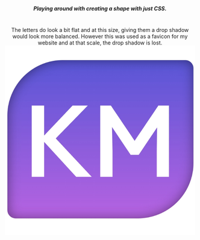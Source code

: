 <div align="center">
  <h5>Playing around with creating a shape with just CSS.</h5><br>
The letters do look a bit flat and at this size, giving them a drop shadow would look more balanced. However this was used as a favicon for my website and at that scale, the drop shadow is lost.
  <img src="KMFavicon.jpg" alt="Favicon with purple gradient">
</div>
